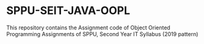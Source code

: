 # SPPU-SEIT-JAVA-OOPL
This repository contains the Assignment code of Object Oriented Programming Assignments of SPPU, Second Year IT Syllabus (2019 pattern)
